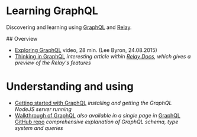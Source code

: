 # Learning GraphQL

Discovering and learning using [GraphQL](http://graphql.org) and [Relay](https://facebook.github.io/relay/).

## Overview

* [Exploring GraphQL](https://www.youtube.com/watch?v=cr4QB3j8qFc) video, 28 min. (Lee Byron, 24.08.2015) 
* [Thinking in GraphQL](https://facebook.github.io/relay/docs/thinking-in-graphql.html) _interesting article within [Relay Docs](https://facebook.github.io/relay/), which gives a preview of the Relay's features_

# Understanding and using

* [Getting started with GraphQL](http://graphql.org/docs/getting-started/) _installing and getting the GraphQL NodeJS server running_
* [Walkthrough of GraphQL](http://graphql.org/docs/intro/) _also available in a single page in_ [GraphQL GitHub repo](https://github.com/facebook/graphql) _comprehensive explanation of GraphQL schema, type system and queries_
